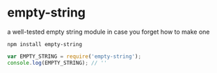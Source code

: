 # empty-string

a well-tested empty string module in case you forget how to make one

```
npm install empty-string
```

```javascript
var EMPTY_STRING = require('empty-string');
console.log(EMPTY_STRING); // ''
```
